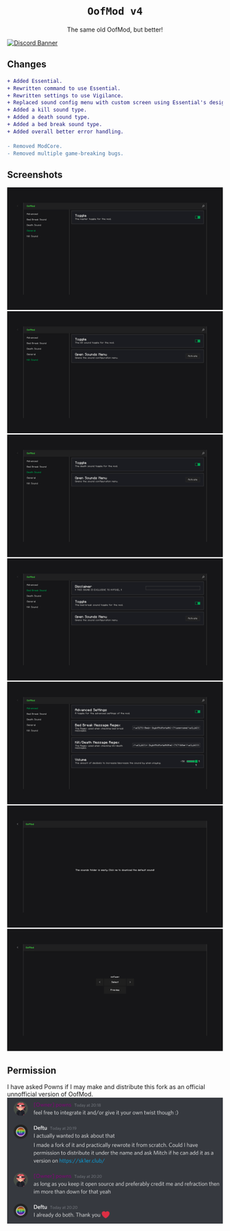 <div align="center">

# `OofMod v4`
The same old OofMod, but better!

</div>

[![Discord Banner](https://discordapp.com/api/guilds/944877423281967135/widget.png?style=banner2)](https://discord.gg/dFb277Kexf)

## Changes
```diff
+ Added Essential.
+ Rewritten command to use Essential.
+ Rewritten settings to use Vigilance.
+ Replaced sound config menu with custom screen using Essential's design.
+ Added a kill sound type.
+ Added a death sound type.
+ Added a bed break sound type.
+ Added overall better error handling.

- Removed ModCore.
- Removed multiple game-breaking bugs.
```

## Screenshots
![General configuration screen](.github/config1.png)
![Kill sound configuration screen](.github/config2.png)
![Death sound configuration screen](.github/config3.png)
![Bed break sound configuration screen](.github/config4.png)
![Advanced configuration screen](.github/config5.png)
![Empty sound configuration screen](.github/config6.png)
![Sound configuration screen](.github/config7.png)

## Permission
I have asked Powns if I may make and distribute this fork as an official unnofficial version of OofMod.
![Powns' permission](.github/permission.png)
